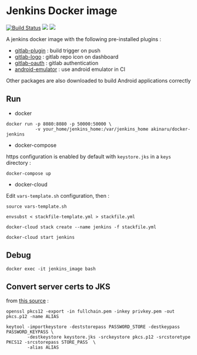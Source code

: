 # Jenkins Docker image

[![Build Status](https://travis-ci.org/akinaru/docker-jenkins.svg?branch=master)](https://travis-ci.org/akinaru/docker-jenkins)
[![](https://images.microbadger.com/badges/version/akinaru/docker-jenkins.svg)](https://microbadger.com/images/akinaru/docker-jenkins)
[![](https://images.microbadger.com/badges/image/akinaru/docker-jenkins.svg)](https://microbadger.com/images/akinaru/docker-jenkins)

A jenkins docker image with the following pre-installed plugins :
* <a href="https://wiki.jenkins-ci.org/display/JENKINS/GitLab+Plugin">gitlab-plugin</a> : build trigger on push
* <a href="https://wiki.jenkins-ci.org/display/JENKINS/GitLab+Logo+Plugin">gitlab-logo</a> : gitlab repo icon on dashboard 
* <a href="https://wiki.jenkins-ci.org/display/JENKINS/GitLab+OAuth+Plugin">gitlab-oauth</a> : gitlab authentication
* <a href="https://wiki.jenkins-ci.org/display/JENKINS/Android+Emulator+Plugin">android-emulator</a> : use android emulator in CI

Other packages are also downloaded to build Android applications correctly

## Run

* docker

```
docker run -p 8080:8080 -p 50000:50000 \
           -v your_home/jenkins_home:/var/jenkins_home akinaru/docker-jenkins
```

* docker-compose

https configuration is enabled by default with `keystore.jks` in a `keys` directory :

```
docker-compose up
```

* docker-cloud

Edit `vars-template.sh` configuration, then :
```
source vars-template.sh

envsubst < stackfile-template.yml > stackfile.yml

docker-cloud stack create --name jenkins -f stackfile.yml

docker-cloud start jenkins
```

## Debug

```
docker exec -it jenkins_image bash
```

## Convert server certs to JKS

from <a href="https://maximilian-boehm.com/hp2121/Create-a-Java-Keystore-JKS-from-Let-s-Encrypt-Certificates.htm">this source</a> : 
```
openssl pkcs12 -export -in fullchain.pem -inkey privkey.pem -out pkcs.p12 -name ALIAS

keytool -importkeystore -deststorepass PASSWORD_STORE -destkeypass PASSWORD_KEYPASS \
        -destkeystore keystore.jks -srckeystore pkcs.p12 -srcstoretype PKCS12 -srcstorepass STORE_PASS  \
        -alias ALIAS
```